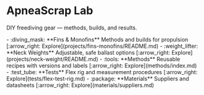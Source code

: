 # ApneaScrap Lab
DIY freediving gear — methods, builds, and results.

<div class="grid cards" markdown>
- :diving_mask: **Fins & Monofins**  
  Methods and builds for propulsion  
  [:arrow_right: Explore](projects/fins-monofins/README.md)
- :weight_lifter: **Neck Weights**  
  Adjustable, safe ballast options  
  [:arrow_right: Explore](projects/neck-weight/README.md)
- :tools: **Methods**  
  Reusable recipes with versions and labels  
  [:arrow_right: Explore](methods/index.md)
- :test_tube: **Tests**  
  Flex rig and measurement procedures  
  [:arrow_right: Explore](tests/flex-test-rig.md)
- :package: **Materials**  
  Suppliers and datasheets  
  [:arrow_right: Explore](materials/suppliers.md)
</div>
